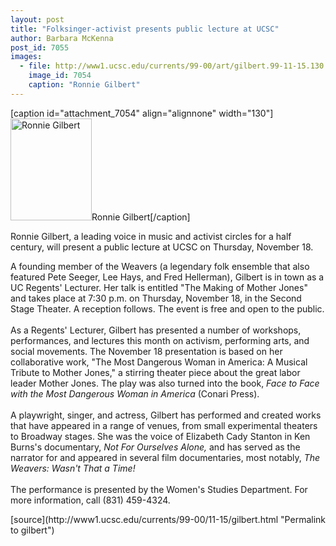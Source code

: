 ```yaml
---
layout: post
title: "Folksinger-activist presents public lecture at UCSC"
author: Barbara McKenna
post_id: 7055
images:
  - file: http://www1.ucsc.edu/currents/99-00/art/gilbert.99-11-15.130.jpg
    image_id: 7054
    caption: "Ronnie Gilbert"
---
```


[caption id="attachment_7054" align="alignnone" width="130"]<a href="http://localhost/mysite/wp-content/uploads/1999/11/gilbert.99-11-15.130.jpg"><img class="size-full wp-image-7054" src="http://localhost/mysite/wp-content/uploads/1999/11/gilbert.99-11-15.130.jpg" alt="Ronnie Gilbert" width="130" height="163" /></a>Ronnie Gilbert[/caption]
<p>
  Ronnie Gilbert, a leading voice in music and activist circles for a half century, will present a public lecture at UCSC on Thursday, November 18.
</p>A founding member of the Weavers (a legendary folk ensemble that also featured Pete Seeger, Lee Hays, and Fred Hellerman), Gilbert is in town as a UC Regents' Lecturer. Her talk is entitled "The Making of Mother Jones" and takes place at 7:30 p.m. on Thursday, November 18, in the Second Stage Theater. A reception follows. The event is free and open to the public.<br>
<br>
As a Regents' Lecturer, Gilbert has presented a number of workshops, performances, and lectures this month on activism, performing arts, and social movements. The November 18 presentation is based on her collaborative work, "The Most Dangerous Woman in America: A Musical Tribute to Mother Jones," a stirring theater piece about the great labor leader Mother Jones. The play was also turned into the book, <i>Face to Face with the Most Dangerous Woman in America</i> (Conari Press).<br>
<br>
A playwright, singer, and actress, Gilbert has performed and created works that have appeared in a range of venues, from small experimental theaters to Broadway stages. She was the voice of Elizabeth Cady Stanton in Ken Burns's documentary, <i>Not For Ourselves Alone,</i> and has served as the narrator for and appeared in several film documentaries, most notably, <i>The Weavers: Wasn't That a Time!</i><br>
<br>
The performance is presented by the Women's Studies Department. For more information, call (831) 459-4324.
<p>

</p>
[source](http://www1.ucsc.edu/currents/99-00/11-15/gilbert.html "Permalink to gilbert")
